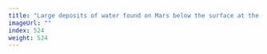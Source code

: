 ```yaml
---
title: "Large deposits of water found on Mars below the surface at the equator"
imageUrl: ""
index: 524
weight: 524
---
```

